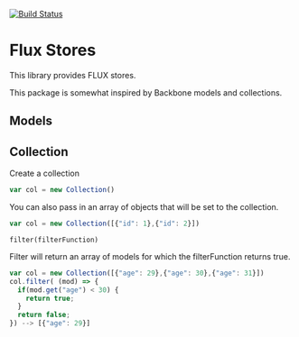[![Build Status](https://travis-ci.org/ksnabb/flux-stores.svg)](https://travis-ci.org/ksnabb/flux-stores)

# Flux Stores

This library provides FLUX stores.

This package is somewhat inspired by Backbone models and collections.

## Models

## Collection

Create a collection

```js
var col = new Collection()
```

You can also pass in an array of objects that will be set to the collection.

```js
var col = new Collection([{"id": 1},{"id": 2}])
```

`filter(filterFunction)`

Filter will return an array of models for which the filterFunction returns true.

```js
var col = new Collection([{"age": 29},{"age": 30},{"age": 31}])
col.filter( (mod) => {
  if(mod.get("age") < 30) {
    return true;
  }
  return false;
}) --> [{"age": 29}]
```
